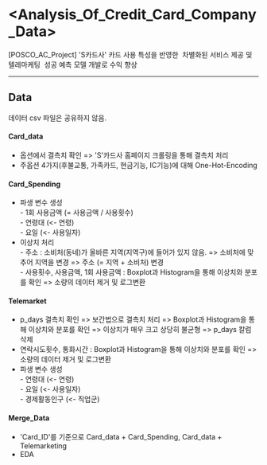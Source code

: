 # <Analysis_Of_Credit_Card_Company_Data>
[POSCO_AC_Project] 'S카드사' 카드 사용 특성을 반영한  차별화된 서비스 제공 및 텔레마케팅  성공 예측 모델 개발로 수익 향상

---
## Data
데이터 csv 파일은 공유하지 않음.
#### Card_data
- 옵션에서 결측치 확인 => 'S'카드사 홈페이지 크롤링을 통해 결측치 처리
- 주옵션 4가지(후불교통, 가족카드, 현금기능, IC기능)에 대해 One-Hot-Encoding
#### Card_Spending
- 파생 변수 생성  
  \- 1회 사용금액 (= 사용금액 / 사용횟수)  
  \- 연령대 (<- 연령)  
  \- 요일 (<- 사용일자)  
 - 이상치 처리  
  \- 주소 : 소비처(동네)가 올바른 지역(지역구)에 들어가 있지 않음. => 소비처에 맞추어 지역을 변경 => 주소 (= 지역 + 소비처) 변경  
  \- 사용횟수, 사용금액, 1회 사용금액 : Boxplot과 Histogram을 통해 이상치와 분포를 확인 => 소량의 데이터 제거 및 로그변환  
#### Telemarket
- p_days 결측치 확인 => 보간법으로 결측치 처리 => Boxplot과 Histogram을 통해 이상치와 분포를 확인 => 이상치가 매우 크고 상당히 불균형 => p_days 칼럼 삭제
- 연락시도횟수, 통화시간 : Boxplot과 Histogram을 통해 이상치와 분포를 확인 => 소량의 데이터 제거 및 로그변환 
- 파생 변수 생성  
  \- 연령대 (<- 연령)     
  \- 요일 (<- 사용일자)   
  \- 경제활동인구 (<- 직업군)
#### Merge_Data
- 'Card_ID'를 기준으로 Card_data + Card_Spending, Card_data + Telemarketing 
- EDA
